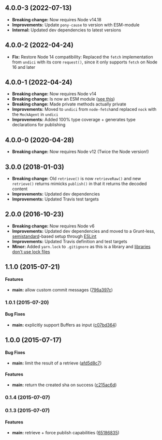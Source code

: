 ## 4.0.0-3 (2022-07-13)

* **Breaking change:** Now requires Node v14.18
* **Improvements:** Update `pony-cause` to version with ESM-module
* **Internal:** Updated dev dependencies to latest versions

## 4.0.0-2 (2022-04-24)

* **Fix:** Restore Node 14 compatibility: Replaced the `fetch` implementation from `undici` with its core `request()`, since it only supports `fetch` on Node 16 and later

## 4.0.0-1 (2022-04-24)

* **Breaking change:** Now requires Node v14
* **Breaking change:** Is now an ESM module ([see this](https://gist.github.com/sindresorhus/a39789f98801d908bbc7ff3ecc99d99c))
* **Breaking change:** Made private methods actually private
* **Improvements:** Moved to `undici` from `node-fetch`and replaced `nock` with the `MockAgent` in `undici`
* **Improvements:** Added 100% type coverage + generates type declarations for publishing

## 4.0.0-0 (2020-04-28)

* **Breaking change:** Now requires Node v12 (Twice the Node version!)

## 3.0.0 (2018-01-03)

* **Breaking change:** Old `retrieve()` is now `retrieveRaw()` and new `retrieve()` returns mimicks `publish()` in that it returns the decoded content
* **Improvements:** Updated dev dependencies
* **Improvements:** Updated Travis test targets

## 2.0.0 (2016-10-23)

* **Breaking change:** Now requires Node v6
* **Improvements:** Updated dev dependencies and moved to a Grunt-less, [semistandard](https://github.com/Flet/semistandard)-based setup through [ESLint](http://eslint.org/)
* **Improvements:** Updated Travis definition and test targets
* **Minor:** Added `yarn.lock` to `.gitignore` as this is a library and [libraries don't use lock files](https://github.com/yarnpkg/yarn/issues/838#issuecomment-253362537)

## 1.1.0 (2015-07-21)


#### Features

* **main:** allow custom commit messages ([796a397c](https://github.com/voxpelli/node-github-publish/commit/796a397ce17f7b34595a53c9237f7f1d001b6b13))


### 1.0.1 (2015-07-20)


#### Bug Fixes

* **main:** explicitly support Buffers as input ([c07bd364](https://github.com/voxpelli/node-github-publish/commit/c07bd3646d2fcb29ec45b70d20043073f5204236))


## 1.0.0 (2015-07-17)


#### Bug Fixes

* **main:** limit the result of a retrieve ([afd5d8c7](https://github.com/voxpelli/node-github-publish/commit/afd5d8c7c0daa40d7d2274d4e4296dbfe2cac8c2))


#### Features

* **main:** return the created sha on success ([c215ac6d](https://github.com/voxpelli/node-github-publish/commit/c215ac6d59cfaaf9c25100eb3d02b170d6f708da))


### 0.1.4 (2015-07-07)


### 0.1.3 (2015-07-07)


#### Features

* **main:** retrieve + force publish capabilities ([65186835](https://github.com/bloglovin/node-github-publish/commit/65186835109ea781a3229d8a24f712fdbc2c88ba))
